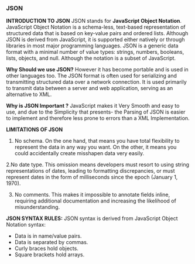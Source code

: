 ### JSON

**INTRODUCTION TO JSON**
JSON stands for **JavaScript Object Notation**. JavaScript Object Notation is a schema-less, text-based representation of structured data that is based on key-value pairs and ordered lists. Although JSON is derived from JavaScript, it is supported either natively or through libraries in most major programming languages.
JSON is a generic data format with a minimal number of value types: strings, numbers, booleans, lists, objects, and null. Although the notation is a subset of JavaScript.

**Why Should we use JSON?** 
However it has become portable and is used in other languages too. The JSON format is often used for serializing and transmitting structured data over a network connection. It is used primarily to transmit data between a server and web application, serving as an alternative to XML.

**Why is JSON Important ?**
JavaScript makes it Very Smooth and easy to use, and due to the Simplicity that presents- the Parsing of JSON is easier to implement and therefore less prone to errors than a XML Implementation.

**LIMITATIONS OF JSON**
1. No schema. On the one hand, that means you have total flexibility to represent the data in any way you want. On the other, it means you could accidentally create misshapen data very easily.

2.No date type. This omission means developers must resort to using string representations of dates, leading to formatting discrepancies, or must represent dates in the form of milliseconds since the epoch (January 1, 1970).

3. No comments. This makes it impossible to annotate fields inline, requiring additional documentation and increasing the likelihood of misunderstanding.
 
**JSON SYNTAX RULES:**
JSON syntax is derived from JavaScript Object Notation syntax:

- Data is in name/value pairs.
- Data is separated by commas.
- Curly braces hold objects.
- Square brackets hold arrays.
